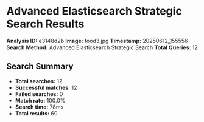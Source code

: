 # Advanced Elasticsearch Strategic Search Results

**Analysis ID:** e3148d2b
**Image:** food3.jpg
**Timestamp:** 20250612_155556
**Search Method:** Advanced Elasticsearch Strategic Search
**Total Queries:** 12

## Search Summary

- **Total searches:** 12
- **Successful matches:** 12
- **Failed searches:** 0
- **Match rate:** 100.0%
- **Search time:** 78ms
- **Total results:** 60

